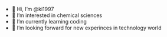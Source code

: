 - 👋 Hi, I’m @ki1997
- 👀 I’m interested in chemical sciences
- 🌱 I’m currently learning coding
- 💞️ I’m looking forward for new experinces in technology world


<!---
ki1997/ki1997 is a ✨ special ✨ repository because its `README.md` (this file) appears on your GitHub profile.
You can click the Preview link to take a look at your changes.
--->
